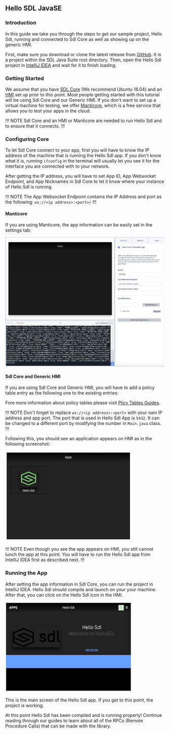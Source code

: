 ## Hello SDL JavaSE

### Introduction

In this guide we take you through the steps to get our sample project, Hello Sdl, running and connected to Sdl Core as well as showing up on the generic HMI.

First, make sure you download or clone the latest release from [GitHub](https://github.com/smartdevicelink/sdl_java_suite). It is a project within the SDL Java Suite root directory. Then, open the Hello Sdl project in [IntelliJ IDEA](https://www.jetbrains.com/idea/) and wait for it to finish loading. 

### Getting Started

We assume that you have [SDL Core](https://github.com/smartdevicelink/sdl_core) (We recommend Ubuntu 16.04) and an [HMI](https://github.com/smartdevicelink/generic_hmi) set up prior to this point. Most people getting started with this tutorial will be using Sdl Core and our Generic HMI. If you don't want to set up a virtual machine for testing, we offer [Manticore](https://smartdevicelink.com/resources/manticore/), which is a free service that allows you to test your apps in the cloud.

!!! NOTE
Sdl Core and an HMI or Manticore are needed to run Hello Sdl and to ensure that it connects.
!!!

### Configuring Core 

To let Sdl Core connect to your app, first you will have to know the IP address of the machine that is running the Hello Sdl app. If you don't know what it is, running ```ifconfig``` in the terminal will usually let you see it for the interface you are connected with to your network. 

After getting the IP address, you will have to set App ID, App Websocket Endpoint, and App Nicknames in Sdl Core to let it know where your instance of Hello Sdl is running. 

!!! NOTE
The App Websocket Endpoint contains the IP Address and port as the following:
`
ws://<ip address>:<port>/
`
!!!


#### Manticore
If you are using Manticore, the app information can be easily set in the settings tab:

![Main Screen](assets/manticore1.png)

#### Sdl Core and Generic HMI
If you are using Sdl Core and Generic HMI, you will have to add a policy table entry as the following one to the existing entries:


 Fore more information about policy tables please visit [Plicy Tables Guides](https://smartdevicelink.com/en/guides/sdl-server/api-reference-documentation/policy-table/overview).

 !!! NOTE
Don't forget to replace `ws://<ip address>:<port>` with your own IP address and app port. The port that is used in Hello Sdl App is `5432`. It can be changed to a different port by modifying the number in `Main.java` class.
!!!

Following this, you should see an application appears on HMI as in the following screenshot:

![HMI Apps](assets/hmi1.png)

!!! NOTE
Even though you see the app appears on HMI, you still cannot lunch the app at this point. You will have to run the Hello Sdl app from IntelliJ IDEA first as described next.
!!!

### Running the App
After setting the app information in Sdl Core, you can run the project in IntelliJ IDEA. Hello Sdl should compile and launch on your your machine. After that, you can click on the Hello Sdl icon in the HMI.

![HMI Apps](assets/hmi2.png)

This is the main screen of the Hello Sdl app. If you get to this point, the project is working.

At this point Hello Sdl has been compiled and is running properly! Continue reading through our guides to learn about all of the RPCs (Remote Procedure Calls) that can be made with the library.
